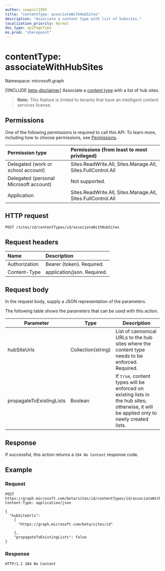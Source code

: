 ```yaml
---
author: swapnil1993
title: "contentType: associateWithHubSites"
description: "Associate a content type with list of hubsites."
localization_priority: Normal
doc_type: apiPageType
ms.prod: "sharepoint"
---
```


# contentType: associateWithHubSites

Namespace: microsoft.graph

[!INCLUDE [beta-disclaimer](../../includes/beta-disclaimer.md)]
Associate a [content type][contentType] with a list of hub sites.

>**Note:** This feature is limited to tenants that have an intelligent content services license.
  

## Permissions  

One of the following permissions is required to call this API. To learn more, including how to choose permissions, see [Permissions](/graph/permissions_reference.md).

  

|Permission type | Permissions (from least to most privileged) |
|:--------------------|:---------------------------------------------------------
|Delegated (work or school account) | Sites.ReadWrite.All, Sites.Manage.All, Sites.FullControl.All  |
|Delegated (personal Microsoft account) | Not supported. |
|Application | Sites.ReadWrite.All, Sites.Manage.All, Sites.FullControl.All |

  

## HTTP request
<!-- {
  "blockType": "ignored"
}
-->
```http
POST /sites/id/contentTypes/id/associateWithHubSites
```

## Request headers
|Name|Description|
|:---|:---|
|Authorization|Bearer {token}. Required.|
|Content-Type|application/json. Required.|

## Request body
In the request body, supply a JSON representation of the parameters.

The following table shows the parameters that can be used with this action.

|Parameter|Type|Description|
|-|-|-|
|hubSiteUrls| Collection(string) |List of cannonical URLs to the hub sites where the content type needs to be enforced. Required.|
|propagateToExistingLists| Boolean |If `true`, content types will be enforced on existing lists in the hub sites; otherwise, it will be applied only to newly created lists. 

## Response

If successful, this action returns a `204 No Content` response code.

## Example

### Request
<!-- {
  "blockType": "request",
  "name": "contenttype_associatewithhubsites"
}
-->
```http
POST https://graph.microsoft.com/beta/sites/id/contentTypes/id/associateWithHubSites
Content-Type: application/json

{
  "hubSiteUrls":
    [
      "https://graph.microsoft.com/beta/sites/id"
      
    ],
    "propagateToExistingLists": false
}
```



### Response


<!-- { "blockType": "response" } -->

```http
HTTP/1.1 204 No Content

```

  

[contentType]: ../resources/contentType.md
